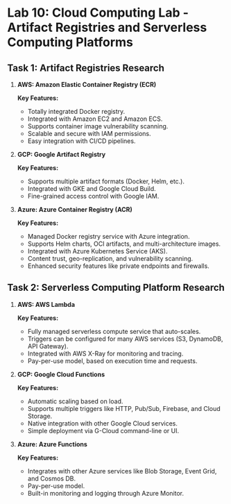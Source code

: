 # Lab 10: Cloud Computing Lab - Artifact Registries and Serverless Computing Platforms

## Task 1: Artifact Registries Research

1. **AWS: Amazon Elastic Container Registry (ECR)**

    **Key Features:**

    * Totally integrated Docker registry.
    * Integrated with Amazon EC2 and Amazon ECS.
    * Supports container image vulnerability scanning.
    * Scalable and secure with IAM permissions.
    * Easy integration with CI/CD pipelines.

2. **GCP: Google Artifact Registry**

    **Key Features:**

    * Supports multiple artifact formats (Docker, Helm, etc.).
    * Integrated with GKE and Google Cloud Build.
    * Fine-grained access control with Google IAM.

3. **Azure: Azure Container Registry (ACR)**

    **Key Features:**

    * Managed Docker registry service with Azure integration.
    * Supports Helm charts, OCI artifacts, and multi-architecture images.
    * Integrated with Azure Kubernetes Service (AKS).
    * Content trust, geo-replication, and vulnerability scanning.
    * Enhanced security features like private endpoints and firewalls.

## Task 2: Serverless Computing Platform Research

1. **AWS: AWS Lambda**

    **Key Features:**

    * Fully managed serverless compute service that auto-scales.
    * Triggers can be configured for many AWS services (S3, DynamoDB, API Gateway).
    * Integrated with AWS X-Ray for monitoring and tracing.
    * Pay-per-use model, based on execution time and requests.

2. **GCP: Google Cloud Functions**

    **Key Features:**

    * Automatic scaling based on load.
    * Supports multiple triggers like HTTP, Pub/Sub, Firebase, and Cloud Storage.
    * Native integration with other Google Cloud services.
    * Simple deployment via G-Cloud command-line or UI.

3. **Azure: Azure Functions**

    **Key Features:**

    * Integrates with other Azure services like Blob Storage, Event Grid, and Cosmos DB.
    * Pay-per-use model.
    * Built-in monitoring and logging through Azure Monitor.
